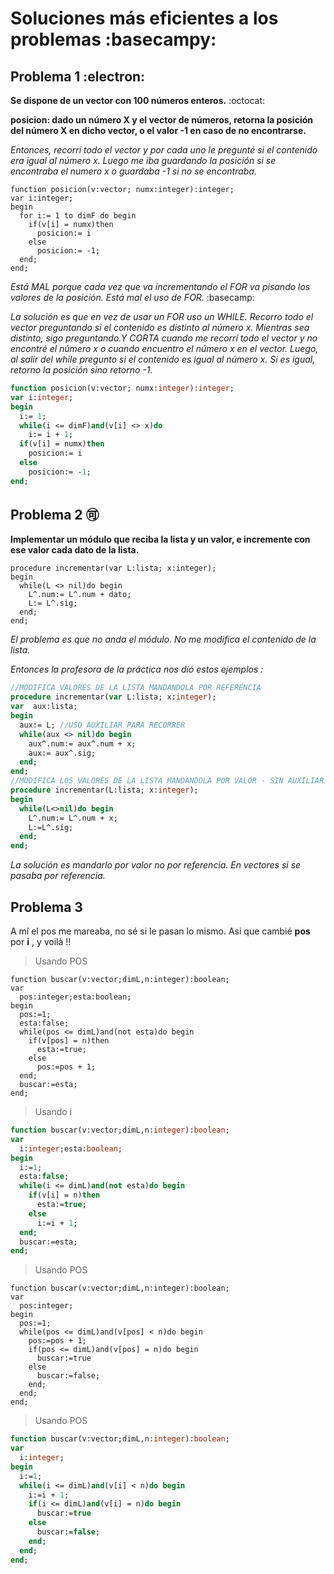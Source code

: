 # Soluciones más eficientes a los problemas :basecampy:

## Problema 1 :electron:

**Se dispone de un vector con 100 números enteros.** :octocat:

**posicion: dado un número X y el vector de números, retorna la posición del número X en dicho vector, o el valor -1 en caso de no encontrarse.**

*Entonces, recorrí todo el vector y por cada uno le pregunté si el contenido era igual al número x. Luego me iba guardando la posición si se encontraba el numero x
o guardaba -1 si no se encontraba.*
````
function posicion(v:vector; numx:integer):integer;
var i:integer;
begin
  for i:= 1 to dimF do begin
    if(v[i] = numx)then
      posicion:= i
    else
      posicion:= -1;
  end;
end;
````
*Está MAL porque cada vez que va incrementando el FOR va pisando los valores de la posición. Está mal el uso de FOR.* :basecamp:

*La solución es que en vez de usar un FOR uso un WHILE. Recorro todo el vector preguntando si el contenido es distinto al número x. Mientras sea distinto, sigo preguntando.Y CORTA cuando me recorrí todo el vector y no encontré el número x o cuando encuentro el número x en el vector. Luego, al salir del while pregunto 
si el contenido es igual al número x. Si es igual, retorno la posición sino retorno -1.*

````pascal
function posicion(v:vector; numx:integer):integer;
var i:integer;
begin
  i:= 1;
  while(i <= dimF)and(v[i] <> x)do
    i:= i + 1;
  if(v[i] = numx)then
    posicion:= i
  else
    posicion:= -1;
end;
````
## Problema 2 🉑

**Implementar un módulo que reciba la lista y un valor, e incremente con ese valor cada dato de la lista.**
````
procedure incrementar(var L:lista; x:integer); 
begin
  while(L <> nil)do begin    
    L^.num:= L^.num + dato;                   
    L:= L^.sig;
  end;
end;
````
*El problema es que no anda el módulo. No me modifica el contenido de la lista.*

*Entonces la profesora de la práctica nos dió estos ejemplos :*
````pascal
//MODIFICA VALORES DE LA LISTA MANDANDOLA POR REFERENCIA
procedure incrementar(var L:lista; x:integer);
var  aux:lista;
begin
  aux:= L; //USO AUXILIAR PARA RECORRER
  while(aux <> nil)do begin    
    aux^.num:= aux^.num + x;                   
    aux:= aux^.sig;
  end;
end;
//MODIFICA LOS VALORES DE LA LISTA MANDANDOLA POR VALOR - SIN AUXILIAR
procedure incrementar(L:lista; x:integer); 
begin
  while(L<>nil)do begin    
    L^.num:= L^.num + x;                    
    L:=L^.sig;
  end;
end;
````
*La solución es mandarlo por valor no por referencia. En vectores si se pasaba por referencia.*

## Problema 3

A mí el pos me mareaba, no sé si le pasan lo mismo. Asi que cambié **pos** por **i** , y voilà !!

> Usando POS  
````  
function buscar(v:vector;dimL,n:integer):boolean;  
var
  pos:integer;esta:boolean;
begin
  pos:=1;
  esta:false;
  while(pos <= dimL)and(not esta)do begin
    if(v[pos] = n)then
      esta:=true;
    else
      pos:=pos + 1;
  end;
  buscar:=esta;
end;
````
> Usando i  
````pascal 
function buscar(v:vector;dimL,n:integer):boolean;
var
  i:integer;esta:boolean;
begin
  i:=1;
  esta:false;
  while(i <= dimL)and(not esta)do begin
    if(v[i] = n)then
      esta:=true;
    else
      i:=i + 1;
  end;
  buscar:=esta;
end;
````
> Usando POS
````
function buscar(v:vector;dimL,n:integer):boolean;
var
  pos:integer;
begin
  pos:=1;
  while(pos <= dimL)and(v[pos] < n)do begin
    pos:=pos + 1;
    if(pos <= dimL)and(v[pos] = n)do begin
      buscar:=true
    else
      buscar:=false;
    end;
  end;
end;
````
>Usando POS
````pascal
function buscar(v:vector;dimL,n:integer):boolean;
var
  i:integer;
begin
  i:=1;
  while(i <= dimL)and(v[i] < n)do begin
    i:=i + 1;
    if(i <= dimL)and(v[i] = n)do begin
      buscar:=true
    else
      buscar:=false;
    end;
  end;
end;
````
